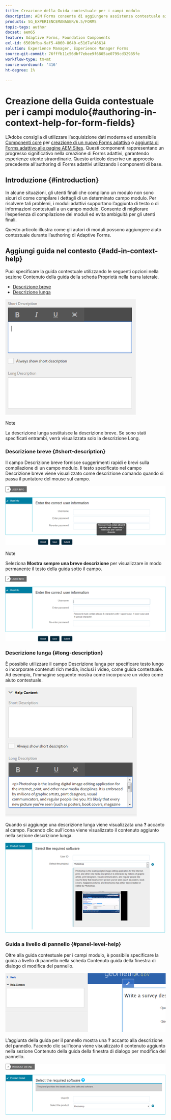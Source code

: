 ```yaml
---
title: Creazione della Guida contestuale per i campi modulo
description: AEM Forms consente di aggiungere assistenza contestuale ai campi e ai pannelli dei moduli adattivi, come testo o contenuti multimediali avanzati, inclusi i video.
products: SG_EXPERIENCEMANAGER/6.5/FORMS
topic-tags: author
docset: aem65
feature: Adaptive Forms, Foundation Components
exl-id: 6569bfba-9af5-4060-8640-e51d7af46614
solution: Experience Manager, Experience Manager Forms
source-git-commit: 76fffb11c56dbf7ebee9f6805ae0799cd32985fe
workflow-type: tm+mt
source-wordcount: '416'
ht-degree: 1%

---
```


# Creazione della Guida contestuale per i campi modulo{#authoring-in-context-help-for-form-fields}

<span class="preview"> L’Adobe consiglia di utilizzare l’acquisizione dati moderna ed estensibile [Componenti core](https://experienceleague.adobe.com/docs/experience-manager-core-components/using/adaptive-forms/introduction.html?lang=it) per [creazione di un nuovo Forms adattivo](/help/forms/using/create-an-adaptive-form-core-components.md) o [aggiunta di Forms adattivo alle pagine AEM Sites](/help/forms/using/create-or-add-an-adaptive-form-to-aem-sites-page.md). Questi componenti rappresentano un progresso significativo nella creazione di Forms adattivi, garantendo esperienze utente straordinarie. Questo articolo descrive un approccio precedente all’authoring di Forms adattivi utilizzando i componenti di base. </span>

## Introduzione {#introduction}

In alcune situazioni, gli utenti finali che compilano un modulo non sono sicuri di come compilare i dettagli di un determinato campo modulo. Per risolvere tali problemi, i moduli adattivi supportano l’aggiunta di testo o di informazioni contestuali a un campo modulo. Consente di migliorare l’esperienza di compilazione dei moduli ed evita ambiguità per gli utenti finali.

Questo articolo illustra come gli autori di moduli possono aggiungere aiuto contestuale durante l’authoring di Adaptive Forms.

## Aggiungi guida nel contesto {#add-in-context-help}

Puoi specificare la guida contestuale utilizzando le seguenti opzioni nella sezione Contenuto della guida della scheda Proprietà nella barra laterale.

* [Descrizione breve](../../forms/using/authoring-in-field-help.md#p-short-description-p)
* [Descrizione lunga](../../forms/using/authoring-in-field-help.md#p-long-description-p)

![Guida contestuale per i campi modulo](assets/descriptions.png)

>[!NOTE]
>
>La descrizione lunga sostituisce la descrizione breve. Se sono stati specificati entrambi, verrà visualizzata solo la descrizione Long.

### Descrizione breve {#short-description}

Il campo Descrizione breve fornisce suggerimenti rapidi e brevi sulla compilazione di un campo modulo. Il testo specificato nel campo Descrizione breve viene visualizzato come descrizione comando quando si passa il puntatore del mouse sul campo.

![Breve descrizione per l&#39;aggiunta della guida contestuale per i campi modulo](assets/tooltip.png)

>[!NOTE]
>
>Seleziona **Mostra sempre una breve descrizione** per visualizzare in modo permanente il testo della guida sotto il campo.

![Guida contestuale breve permanente sotto il campo](assets/short1.png)

### Descrizione lunga {#long-description}

È possibile utilizzare il campo Descrizione lunga per specificare testo lungo o incorporare contenuti rich media, inclusi i video, come guida contestuale. Ad esempio, l’immagine seguente mostra come incorporare un video come aiuto contestuale.

![Aggiunta di rich media come guida contestuale per i campi modulo](assets/long-descriptions.png)

Quando si aggiunge una descrizione lunga viene visualizzata una **?** accanto al campo. Facendo clic sull’icona viene visualizzato il contenuto aggiunto nella sezione descrizione lunga.

![Esempio di aiuto contestuale per rich media](assets/photoshop.png)

### Guida a livello di pannello {#panel-level-help}

Oltre alla guida contestuale per i campi modulo, è possibile specificare la guida a livello di pannello nella scheda Contenuto guida della finestra di dialogo di modifica del pannello.

![Aggiunta di informazioni della Guida contestuale a un pannello modulo](assets/panel-level-help.png)

L’aggiunta della guida per il pannello mostra una **?** accanto alla descrizione del pannello. Facendo clic sull’icona viene visualizzato il contenuto aggiunto nella sezione Contenuto della guida della finestra di dialogo per modifica del pannello.

![Esempio di guida contestuale a livello di pannello modulo](assets/photoshop-1.png)
